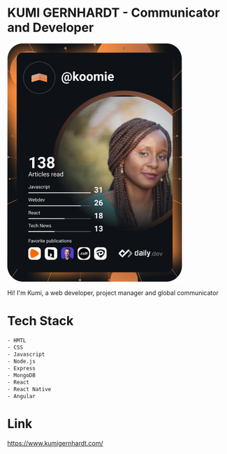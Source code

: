 # KUMI GERNHARDT - Communicator and Developer

<a href="https://app.daily.dev/koomie"><img src="https://github.com/KumiGhardt/kumigernhardt/blob/main/devcard.svg" width="400" alt="Kumi Gernhardt's Dev Card"/></a>

Hi! I'm Kumi, a web developer, project manager and global communicator

# Tech Stack

```
- HMTL
- CSS
- Javascript
- Node.js
- Express
- MongoDB
- React
- React Native
- Angular
```

# Link
https://www.kumigernhardt.com/
